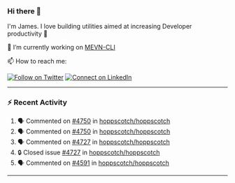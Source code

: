 ### Hi there 👋

I'm James. I love building utilities aimed at increasing Developer productivity :raised_hands: 

🔭 I’m currently working on [MEVN-CLI](https://github.com/madlabsinc/mevn-cli)

📫 How to reach me:

[![Follow on Twitter](https://img.shields.io/badge/--twitter?label=Twitter&logo=Twitter&style=social)](https://twitter.com/james_madhacks) [![Connect on LinkedIn](https://img.shields.io/badge/--linkedin?label=LinkedIn&logo=LinkedIn&style=social)](https://www.linkedin.com/in/jamesgeorge007)

---

### :zap: Recent Activity

<!--START_SECTION:activity-->
1. 🗣 Commented on [#4750](https://github.com/hoppscotch/hoppscotch/issues/4750#issuecomment-2705730768) in [hoppscotch/hoppscotch](https://github.com/hoppscotch/hoppscotch)
2. 🗣 Commented on [#4750](https://github.com/hoppscotch/hoppscotch/issues/4750#issuecomment-2705730053) in [hoppscotch/hoppscotch](https://github.com/hoppscotch/hoppscotch)
3. 🗣 Commented on [#4727](https://github.com/hoppscotch/hoppscotch/issues/4727#issuecomment-2705729200) in [hoppscotch/hoppscotch](https://github.com/hoppscotch/hoppscotch)
4. 🔒 Closed issue [#4727](https://github.com/hoppscotch/hoppscotch/issues/4727) in [hoppscotch/hoppscotch](https://github.com/hoppscotch/hoppscotch)
5. 🗣 Commented on [#4591](https://github.com/hoppscotch/hoppscotch/issues/4591#issuecomment-2705727719) in [hoppscotch/hoppscotch](https://github.com/hoppscotch/hoppscotch)
<!--END_SECTION:activity-->

---

<!--
**jamesgeorge007/jamesgeorge007** is a ✨ _special_ ✨ repository because its `README.md` (this file) appears on your GitHub profile.

Here are some ideas to get you started:

- 🌱 I’m currently learning ...
- 👯 I’m looking to collaborate on ...
- 🤔 I’m looking for help with ...
- 💬 Ask me about ...
- 😄 Pronouns: ...
- ⚡ Fun fact: ...
-->
